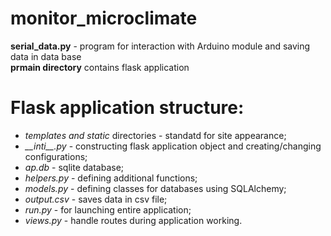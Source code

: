 # monitor_microclimate

__serial_data.py__ - program for interaction with Arduino module and saving data in data base  
__prmain directory__ contains flask application  
# Flask application structure:  
* *templates and static* directories - standatd for site appearance;
* *\_\_inti\_\_.py* - constructing flask application object and creating/changing configurations;
* *ap.db* - sqlite database;
* *helpers.py* - defining additional functions;
* *models.py* - defining classes for databases using SQLAlchemy;
* *output.csv* - saves data in csv file;
* *run.py* - for launching entire application;
* *views.py* - handle routes during application working.


